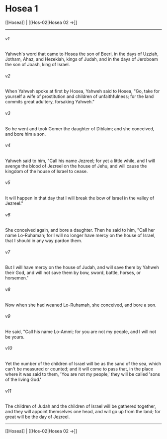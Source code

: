 # Hosea 1

[[Hosea]] | [[Hos-02|Hosea 02 →]]
***



###### v1 
Yahweh's word that came to Hosea the son of Beeri, in the days of Uzziah, Jotham, Ahaz, and Hezekiah, kings of Judah, and in the days of Jeroboam the son of Joash, king of Israel. 

###### v2 
When Yahweh spoke at first by Hosea, Yahweh said to Hosea, "Go, take for yourself a wife of prostitution and children of unfaithfulness; for the land commits great adultery, forsaking Yahweh." 

###### v3 
So he went and took Gomer the daughter of Diblaim; and she conceived, and bore him a son. 

###### v4 
Yahweh said to him, "Call his name Jezreel; for yet a little while, and I will avenge the blood of Jezreel on the house of Jehu, and will cause the kingdom of the house of Israel to cease. 

###### v5 
It will happen in that day that I will break the bow of Israel in the valley of Jezreel." 

###### v6 
She conceived again, and bore a daughter. Then he said to him, "Call her name Lo-Ruhamah; for I will no longer have mercy on the house of Israel, that I should in any way pardon them. 

###### v7 
But I will have mercy on the house of Judah, and will save them by Yahweh their God, and will not save them by bow, sword, battle, horses, or horsemen." 

###### v8 
Now when she had weaned Lo-Ruhamah, she conceived, and bore a son. 

###### v9 
He said, "Call his name Lo-Ammi; for you are not my people, and I will not be yours. 

###### v10 
Yet the number of the children of Israel will be as the sand of the sea, which can't be measured or counted; and it will come to pass that, in the place where it was said to them, 'You are not my people,' they will be called 'sons of the living God.' 

###### v11 
The children of Judah and the children of Israel will be gathered together, and they will appoint themselves one head, and will go up from the land; for great will be the day of Jezreel.

***
[[Hosea]] | [[Hos-02|Hosea 02 →]]
